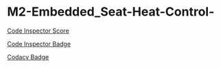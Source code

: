 # M2-Embedded_Seat-Heat-Control-


[Code Inspector Score](https://api.codiga.io/project/30184/score/svg)

[Code Inspector Badge](https://api.codiga.io/project/30184/status/svg)

[Codacy Badge](https://app.codacy.com/project/badge/Grade/aea58f0e8878413daa012af26da6d49a)
